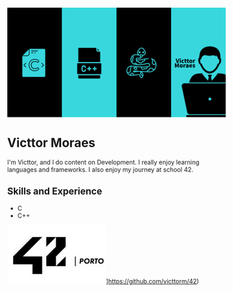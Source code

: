 ![Design](https://github.com/victtorm/victtorm/blob/main/Banner.png)

# Victtor Moraes
I'm Victtor, and I do content on Development. I really enjoy learning languages and frameworks. I also enjoy my journey at school 42. 

## Skills and Experience
* C
* C++


![42](https://github.com/victtorm/victtorm/blob/main/42-Porto.jpg)]https://github.com/victtorm/42)
